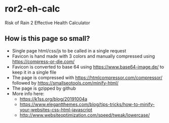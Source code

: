 # ror2-eh-calc
Risk of Rain 2 Effective Health Calculator

## How is this page so small?
- Single page html/css/js to be called in a single request
- Favicon is hand made with 3 colors and manually compressed using https://compress-or-die.com/
- Favicon is converted to base 64 using https://www.base64-image.de/ to keep it in a single file
- The page is compressed with https://htmlcompressor.com/compressor/ followed by https://smallseotools.com/minify-html/
- The page is gzipped by github
- More info here:
	- https://k1ss.org/blog/20191004a
	- https://www.elegantthemes.com/blog/tips-tricks/how-to-minify-your-websites-css-html-javascript
	- http://www.websiteoptimization.com/speed/tweak/lowercase/